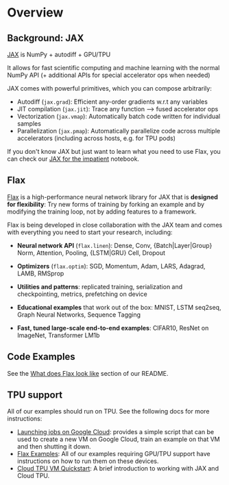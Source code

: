 # Overview

## Background: JAX

[JAX](https://github.com/google/jax) is NumPy + autodiff + GPU/TPU

It allows for fast scientific computing and machine learning
with the normal NumPy API
(+ additional APIs for special accelerator ops when needed)

JAX comes with powerful primitives, which you can compose arbitrarily:

* Autodiff (`jax.grad`): Efficient any-order gradients w.r.t any variables
* JIT compilation (`jax.jit`): Trace any function ⟶ fused accelerator ops
* Vectorization (`jax.vmap`): Automatically batch code written for individual samples
* Parallelization (`jax.pmap`): Automatically parallelize code across multiple accelerators (including across hosts, e.g. for TPU pods)

If you don't know JAX but just want to learn what you need to use Flax, you can check our [JAX for the impatient](notebooks/jax_for_the_impatient) notebook.

## Flax

[Flax](https://github.com/google/flax) is a high-performance neural network library for
JAX that is **designed for flexibility**:
Try new forms of training by forking an example and by modifying the training
loop, not by adding features to a framework.

Flax is being developed in close collaboration with the JAX team and 
comes with everything you need to start your research, including:

* **Neural network API** (`flax.linen`): Dense, Conv, {Batch|Layer|Group} Norm, Attention, Pooling, {LSTM|GRU} Cell, Dropout

* **Optimizers** (`flax.optim`): SGD, Momentum, Adam, LARS, Adagrad, LAMB, RMSprop

* **Utilities and patterns**: replicated training, serialization and checkpointing, metrics, prefetching on device

* **Educational examples** that work out of the box: MNIST, LSTM seq2seq, Graph Neural Networks, Sequence Tagging

* **Fast, tuned large-scale end-to-end examples**: CIFAR10, ResNet on ImageNet, Transformer LM1b

## Code Examples

See the [What does Flax look like](https://github.com/google/flax#what-does-flax-look-like) section of our README.


## TPU support

All of our examples should run on TPU. See the following docs for more instructions:

* [Launching jobs on Google Cloud](https://github.com/google/flax/tree/main/examples/cloud): provides a simple script that can be used to create a new VM on Google Cloud, train an example on that VM and then shutting it down.
* [Flax Examples](https://github.com/google/flax/tree/main/examples): All of our examples requiring GPU/TPU support have instructions on how to run them on these devices.
* [Cloud TPU VM Quickstart](https://cloud.google.com/tpu/docs/jax-quickstart-tpu-vm): A brief introduction to working with JAX and Cloud TPU.
